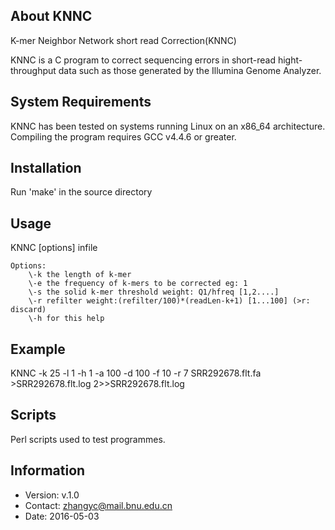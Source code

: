 ## About KNNC

 K-mer Neighbor Network short read Correction(KNNC)

KNNC is a C program to correct sequencing errors in short-read hight-throughput data
such as those generated by the Illumina Genome Analyzer.


## System Requirements

KNNC has been tested on systems running Linux on an x86_64 architecture.
Compiling the program requires GCC v4.4.6 or greater.


## Installation

Run 'make' in the source directory


## Usage 

KNNC [options] infile

	Options:
		\-k	the length of k-mer
		\-e	the frequency of k-mers to be corrected eg: 1
		\-s	the solid k-mer threshold weight: Q1/hfreq [1,2....]
		\-r	refilter weight:(refilter/100)*(readLen-k+1) [1...100] (>r: discard)
		\-h	for this help


## Example

KNNC -k 25 -l 1 -h 1 -a 100 -d 100 -f 10 -r 7 SRR292678.flt.fa >SRR292678.flt.log 2>>SRR292678.flt.log 


## Scripts

Perl scripts used to test programmes.


## Information

- Version: v.1.0
- Contact: zhangyc@mail.bnu.edu.cn
- Date: 2016-05-03

